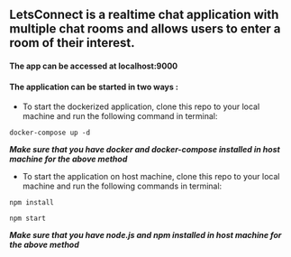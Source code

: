 ## LetsConnect is a realtime chat application with multiple chat rooms and allows users to enter a room of their interest.

#### The app can be accessed at localhost:9000
#### The application can be started in two ways :

* To start the dockerized application, clone this repo to your local machine and run the following command in terminal:

`docker-compose up -d`

**_Make sure that you have docker and docker-compose installed in host machine for the above method_**



* To start the application on host machine, clone this repo to your local machine and run the following commands in terminal:

`npm install`

`npm start`

**_Make sure that you have node.js and npm installed in host machine for the above method_**

